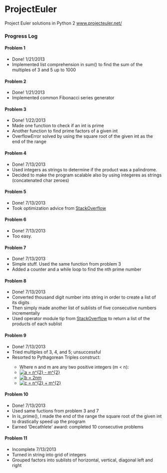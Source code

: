 ProjectEuler
============

Project Euler solutions in Python 2 www.projecteuler.net/

<h3>Progress Log</h3>

<h4>Problem 1</h4>
<ul>
    <li>Done! 1/21/2013</li>
    <li>Implemented list comprehension in sum() to find the sum of the multiples of 3 and 5 up to 1000</li>
</ul>

<h4>Problem 2</h4>
<ul>
    <li>Done! 1/21/2013</li>
    <li>Implemented common Fibonacci series generator</li>
</ul>

<h4>Problem 3</h4>
<ul>
    <li>Done! 1/22/2013</li>
    <li>Made one function to check if an int is prime</li>
    <li>Another function to find prime factors of a given int</li>
    <li>OverflowError solved by using the square root of the given int as the end of the range</li>
</ul>

<h4>Problem 4</h4>
<ul>
    <li>Done! 7/13/2013</li>
    <li>Used integers as strings to determine if the product was a palindrome.</li>
    <li>Decided to make the program scalable also by using integeres as strings (concatenated char zeroes)</li>
</ul>

<h4>Problem 5</h4>
<ul>
	<li>Done! 7/13/2013</li>
	<li>Took optimization advice from  <a href="http://stackoverflow.com/questions/8024911/project-euler-5-in-python-how-can-i-optimize-my-solution">StackOverflow</a></li>
</ul>

<h4>Problem 6</h4>
<ul>
	<li>Done! 7/13/2013</li>
	<li>Too easy.</li>
</ul>

<h4>Problem 7</h4>
<ul>
	<li>Done! 7/13/2013</li>
	<li>Simple stuff. Used the same function from problem 3</li>
	<li>Added a counter and a while loop to find the nth prime number</li>
</ul>

<h4>Problem 8</h4>
<ul>
	<li>Done! 7/13/2013</li>
	<li>Converted thousand digit number into string in order to create a list of its digits</li>
	<li>Then simply made another list of sublists of five consecutive numbers incrementally</li>
	<li>Used operator module tip from <a href="http://stackoverflow.com/questions/2104782/returning-the-product-of-a-list">StackOverflow</a> to return a list of the products of each sublist</li>
</ul>

<h4>Problem 9</h4>
<ul>
	<li>Done! 7/13/2013</li>
	<li>Tried multiples of 3, 4, and 5; unsuccessful</li>
	<li>Resorted to Pythagorean Triples construct:</li>
	<ul>
		<li>Where n and m are any two positive integers (m &lt; n):</li>
		<li><a href="http://www.codecogs.com/eqnedit.php?latex=a&space;=&space;n^{2}&space;-&space;m^{2}" target="_blank"><img src="http://latex.codecogs.com/gif.latex?a&space;=&space;n^{2}&space;-&space;m^{2}" title="a = n^{2} - m^{2}" /></a></li>
		<li><a href="http://www.codecogs.com/eqnedit.php?latex=b&space;=&space;2nm" target="_blank"><img src="http://latex.codecogs.com/gif.latex?b&space;=&space;2nm" title="b = 2nm" /></a></li>
		<li><a href="http://www.codecogs.com/eqnedit.php?latex=c&space;=&space;n^{2}&space;&plus;&space;m^{2}" target="_blank"><img src="http://latex.codecogs.com/gif.latex?c&space;=&space;n^{2}&space;&plus;&space;m^{2}" title="c = n^{2} + m^{2}" /></a></li>
	</ul>
</ul>

<h4>Problem 10</h4>
<ul>
	<li>Done! 7/13/2013</li>
	<li>Used same fuctions from problem 3 and 7</li>
	<li>In is_prime(), I made the end of the range the square root of the given int to drastically speed up the program</li>
	<li>Earned 'Decathlete' award: completed 10 consecutive problems</li>
</ul>

<h4>Problem 11</h4>
<ul>
	<li>Incomplete 7/13/2013</li>
	<li>Turned in string into grid of integers</li>
	<li>Grouped factors into sublists of horizontal, vertical, diagonal left and right</li>
</ul>
